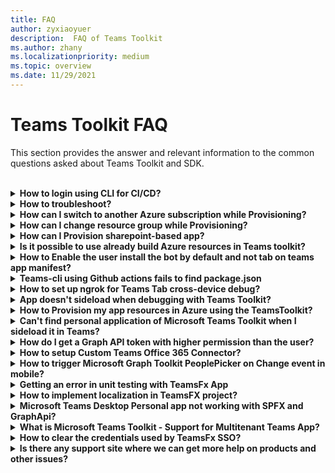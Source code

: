 ```yaml
---
title: FAQ
author: zyxiaoyuer
description:  FAQ of Teams Toolkit
ms.author: zhany
ms.localizationpriority: medium
ms.topic: overview
ms.date: 11/29/2021
---
```


# Teams Toolkit FAQ 
 
This section provides the answer and relevant information to the common questions asked about Teams Toolkit and SDK.  
<br>
<details>
<summary><b>How to login using CLI for CI/CD?</b></summary>
Ans.


</details>


<details>

<summary><b>How to troubleshoot?</b></summary>

If you get errors with Teams Toolkit in Visual Studio Code, you can select **Get Help** on the error notification to navigate to the related document. If you're using TeamsFx CLI, there will be a hyperlink at the end of error message that points to the help doc. You can also view [provision help doc](https://aka.ms/teamsfx-arm-help) directly.

<br>

</details>

<details>

<summary><b>How can I switch to another Azure subscription while Provisioning?</b></summary>

1. Switch subscription in current account or log out and select a new subscription.
2. If you have already provisioned current environment, you need to create a new environment and perform Provision because ARM doesn't support moving resources.
3. If you didn't provision current environment, you can trigger provision directly.

<br>

</details>

<details>

<summary><b>How can I change resource group while Provisioning?</b></summary>

Before provision, the tool will ask you, if you want to create a new resource group or use an existing one. You can provide a new resource group name or choose an existing one in this step.

<br>

</details>

<details>

<summary><b>How can I Provision sharepoint-based app?</b></summary>

You can follow [provision SharePoint-based app](/microsoftteams/platform/sbs-gs-spfx?tabs=vscode%2Cviscode&tutorial-step=4).

> [!NOTE]
> Currently, the building Teams app with sharepoint framework with Teams Toolkit doesn't have direct integration with Azure, the contents in the doc doesn't apply to SPFx based apps.

<br>

</details>
<details>

<summary><b>Is it possible to use already build Azure resources in Teams toolkit?</b></summary>

Ans. If you have already your own Azure Bot service and hosted bot application code. The only thing you need to do to connect your bot with Teams is to update the bot definition part in Teams manifest file.

<br>

</details>
<details>

<summary><b>How to Enable the user install the bot by default and not tab on teams app manifest?</b></summary>

Ans. 'defaultGroupCapability' provides the default capability that will be added to the team, groupchat, or meeting. Select a tab, bot, or connector as the default capability for your app, but you must ensure that you have provided the selected capability in your app definition. Could you just check it once? or share the error log?

Reference Document:-Configure default install options for your Microsoft Teams app.

<br>

</details>

<details>

<summary><b>Teams-cli using Github actions fails to find package.json</b></summary>

Ans. You don't have to be so troublesome to use the action alone and write the workflow file all by yourself. There exists CI/CD support for Teams app development which covers platforms of GitHub, Azure DevOps, Jenkins, and other platforms by scripts. You just need to copy the pre-defined yml files for GitHub and do customizations to suit your own requirements.

Please refer to https://aka.ms/teamsfx-cicd-insider-guide for more details.

<br>

</details>

<details>

<summary><b>How to set up ngrok for Teams Tab cross-device debug?</b></summary>

Ans.

<br>

</details>


<details>

<summary><b>App doesn't sideload when debugging with Teams Toolkit?</b></summary>

Ans.

<br>

</details>
<details>

<summary><b>How to Provision my app resources in Azure using the TeamsToolkit?</b></summary>

Ans.

<br>

</details>



<details>

<summary><b>Can't find personal application of Microsoft Teams Toolkit when I sideload it in Teams?</b></summary>

Ans.

<br>

</details>

<details>

<summary><b>How do I get a Graph API token with higher permission than the user?</b></summary>

Ans

<br>

</details>

<details>

<summary><b>How to setup Custom Teams Office 365 Connector?</b></summary>

Ans.

<br>

</details>

<details>

<summary><b>How to trigger Microsoft Graph Toolkit PeoplePicker on Change event in mobile?</b></summary>

Ans.

<br>

</details>

<details>

<summary><b>Getting an error in unit testing with TeamsFx App</b></summary>

Ans.In practice,  we use Jest or Mocha for unit testing framework. Since it is a standard Node project, you can follow the industry best practice to setup unit test by Jest/Mocha. We use Sinon for Mock technique.

<br>

</details>
<details>

<summary><b>How to implement localization in TeamsFX project?</b></summary>

Ans.

<br>

</details>
<details>

<summary><b>Microsoft Teams Desktop Personal app not working with SPFX and GraphApi?</b></summary>

Ans.

<br>

</details>
<details>

<summary><b>What is Microsoft Teams Toolkit - Support for Multitenant Teams App?</b></summary>

Ans.

<br>

</details>
<details>

<summary><b>How to clear the credentials used by TeamsFx SSO?
</b></summary>
Ans.
</details>


<details>
<summary><b>Is there any support site where we can get more help on products and other issues?</b></summary>
Ans.


</details>
